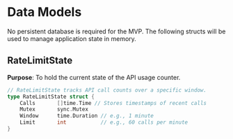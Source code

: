 # Data Models

No persistent database is required for the MVP. The following structs will be used to manage application state in memory.

## RateLimitState

**Purpose**: To hold the current state of the API usage counter.

```go
// RateLimitState tracks API call counts over a specific window.
type RateLimitState struct {
    Calls       []time.Time // Stores timestamps of recent calls
    Mutex       sync.Mutex
    Window      time.Duration // e.g., 1 minute
    Limit       int           // e.g., 60 calls per minute
}